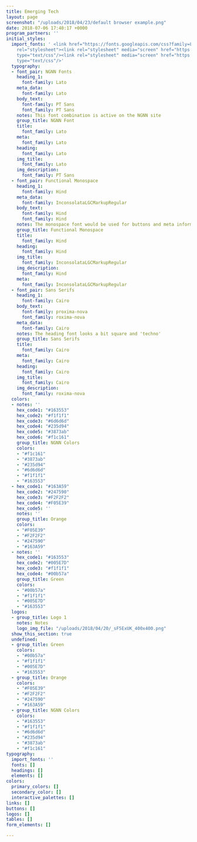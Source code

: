 ```yaml
---
title: Emerging Tech
layout: page
screenshot: "/uploads/2018/04/23/default browser example.png"
date: 2018-07-06 17:40:17 +0000
program_partners: ''
initial_styles:
  import_fonts: ' <link href="https://fonts.googleapis.com/css?family=Lato:300,400,700|PT+Sans|Inconsolata|Hind+Vadodara|Cairo|Cousine|Pragati+Narrow"
    rel="stylesheet"><link rel="stylesheet" media="screen" href="https://fontlibrary.org/face/inconsolata-lgc-markup"
    type="text/css"/><link rel="stylesheet" media="screen" href="https://fontlibrary.org/face/gidole-regular"
    type="text/css"/>'
  typography:
  - font_pair: NGNN Fonts
    heading_1:
      font-family: Lato
    meta_data:
      font-family: Lato
    body_text:
      font-family: PT Sans
      font_family: PT Sans
    notes: This font combination is active on the NGNN site
    group_title: NGNN Font
    title:
      font_family: Lato
    meta:
      font_family: Lato
    heading:
      font_family: Lato
    img_title:
      font_family: Lato
    img_description:
      font_family: PT Sans
  - font_pair: Functional Monospace
    heading_1:
      font-family: Hind
    meta_data:
      font-family: InconsolataLGCMarkupRegular
    body_text:
      font-family: Hind
      font_family: Hind
    notes: The monospace font would be used for buttons and meta information.
    group_title: Functional Monospace
    title:
      font_family: Hind
    heading:
      font_family: Hind
    img_title:
      font_family: InconsolataLGCMarkupRegular
    img_description:
      font_family: Hind
    meta:
      font_family: InconsolataLGCMarkupRegular
  - font_pair: Sans Serifs
    heading_1:
      font-family: Cairo
    body_text:
      font-family: proxima-nova
      font_family: roxima-nova
    meta_data:
      font-family: Cairo
    notes: The heading font looks a bit square and 'techno'
    group_title: Sans Serifs
    title:
      font_family: Cairo
    meta:
      font_family: Cairo
    heading:
      font_family: Cairo
    img_title:
      font_family: Cairo
    img_description:
      font_family: roxima-nova
  colors:
  - notes: ''
    hex_code1: "#163553"
    hex_code2: "#f1f1f1"
    hex_code3: "#6d6d6d"
    hex_code4: "#235d94"
    hex_code5: "#3873ab"
    hex_code6: "#f1c161"
    group_title: NGNN Colors
    colors:
    - "#f1c161"
    - "#3873ab"
    - "#235d94"
    - "#6d6d6d"
    - "#f1f1f1"
    - "#163553"
  - hex_code1: "#163A59"
    hex_code2: "#247590"
    hex_code3: "#F2F2F2"
    hex_code4: "#F05E39"
    hex_code5: ''
    notes: ''
    group_title: Orange
    colors:
    - "#F05E39"
    - "#F2F2F2"
    - "#247590"
    - "#163A59"
  - notes: ''
    hex_code1: "#163553"
    hex_code2: "#005E7D"
    hex_code3: "#f1f1f1"
    hex_code4: "#00b57a"
    group_title: Green
    colors:
    - "#00b57a"
    - "#f1f1f1"
    - "#005E7D"
    - "#163553"
  logos:
  - group_title: Logo 1
    notes: Notes
    logo_img_file: "/uploads/2018/04/20/_sF5ExUK_400x400.png"
  show_this_section: true
  undefined:
  - group_title: Green
    colors:
    - "#00b57a"
    - "#f1f1f1"
    - "#005E7D"
    - "#163553"
  - group_title: Orange
    colors:
    - "#F05E39"
    - "#F2F2F2"
    - "#247590"
    - "#163A59"
  - group_title: NGNN Colors
    colors:
    - "#163553"
    - "#f1f1f1"
    - "#6d6d6d"
    - "#235d94"
    - "#3873ab"
    - "#f1c161"
typography:
  import_fonts: ''
  fonts: []
  headings: []
  elements: []
colors:
  primary_colors: []
  secondary_color: []
  interactive_palettes: []
links: []
buttons: []
logos: []
tables: []
form_elements: []

---
```

